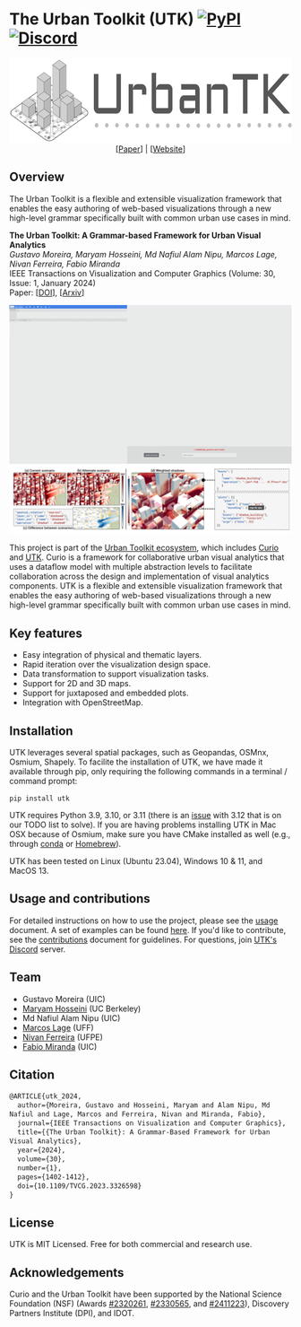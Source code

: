 # The Urban Toolkit (UTK) [![PyPI](https://img.shields.io/pypi/v/utk)](https://pypi.org/project/utk/) [![Discord](https://img.shields.io/badge/Discord-738ADB)](https://discord.gg/ajT6wF8TmN)

<div align="center">
  <img src="logo-utk-wide.png?raw=true" alt="UTK Logo" height="150"/></br>
  [<a href="https://arxiv.org/abs/2308.07769">Paper</a>] | [<a href="https://urbantk.org/utk">Website</a>]
</div>

## Overview

The Urban Toolkit is a flexible and extensible visualization framework that enables the easy authoring of web-based visualizations
through a new high-level grammar specifically built with common urban use cases in mind.

**The Urban Toolkit: A Grammar-based Framework for Urban Visual Analytics**  
*Gustavo Moreira, Maryam Hosseini, Md Nafiul Alam Nipu, Marcos Lage, Nivan Ferreira, Fabio Miranda*  
IEEE Transactions on Visualization and Computer Graphics (Volume: 30, Issue: 1, January 2024)   
Paper: [[DOI](https://ieeexplore.ieee.org/document/10290965)], [[Arxiv](https://arxiv.org/abs/2308.07769)]

<div align="center">
  <img src="example.gif?raw=true" />
</div>

<div align="center">
  <img src="image-1.png?raw=true" />
</div>


This project is part of the [Urban Toolkit ecosystem](https://urbantk.org), which includes [Curio](https://github.com/urban-toolkit/curio/) and [UTK](https://github.com/urban-toolkit/utk). Curio is a framework for collaborative urban visual analytics that uses a dataflow model with multiple abstraction levels to facilitate collaboration across the design and implementation of visual analytics components. UTK is a flexible and extensible visualization framework that enables the easy authoring of web-based visualizations through a new high-level grammar specifically built with common urban use cases in mind. 

## Key features
- Easy integration of physical and thematic layers.
- Rapid iteration over the visualization design space.
- Data transformation to support visualization tasks.
- Support for 2D and 3D maps.
- Support for juxtaposed and embedded plots.
- Integration with OpenStreetMap.

## Installation

UTK leverages several spatial packages, such as Geopandas, OSMnx, Osmium, Shapely. To facilite the installation of UTK, we have made it available through pip, only requiring the following commands in a terminal / command prompt:

```console
pip install utk
```

UTK requires Python 3.9, 3.10, or 3.11 (there is an [issue](https://stackoverflow.com/questions/77364550/attributeerror-module-pkgutil-has-no-attribute-impimporter-did-you-mean) with 3.12 that is on our TODO list to solve). If you are having problems installing UTK in Mac OSX because of Osmium, make sure you have CMake installed as well (e.g., through [conda](https://anaconda.org/anaconda/cmake) or [Homebrew](https://formulae.brew.sh/formula/cmake)).


UTK has been tested on Linux (Ubuntu 23.04), Windows 10 & 11, and MacOS 13.

## Usage and contributions
For detailed instructions on how to use the project, please see the [usage](docs/USAGE.md) document. A set of examples can be found [here](docs/). If you'd like to contribute, see the [contributions](docs/CONTRIBUTIONS.md) document for guidelines. For questions, join [UTK's Discord](https://discord.gg/vjpSMSJR8r) server.


## Team
- Gustavo Moreira (UIC)
- [Maryam Hosseini](https://www.maryamhosseini.me/) (UC Berkeley)
- Md Nafiul Alam Nipu (UIC)
- [Marcos Lage](http://www.ic.uff.br/~mlage/) (UFF)
- [Nivan Ferreira](https://www.cin.ufpe.br/~nivan/) (UFPE)
- [Fabio Miranda](https://fmiranda.me) (UIC)


## Citation
```
@ARTICLE{utk_2024,
  author={Moreira, Gustavo and Hosseini, Maryam and Alam Nipu, Md Nafiul and Lage, Marcos and Ferreira, Nivan and Miranda, Fabio},
  journal={IEEE Transactions on Visualization and Computer Graphics}, 
  title={{The Urban Toolkit}: A Grammar-Based Framework for Urban Visual Analytics}, 
  year={2024},
  volume={30},
  number={1},
  pages={1402-1412},
  doi={10.1109/TVCG.2023.3326598}
}
```

## License
UTK is MIT Licensed. Free for both commercial and research use.

## Acknowledgements
Curio and the Urban Toolkit have been supported by the National Science Foundation (NSF) (Awards [#2320261](https://www.nsf.gov/awardsearch/showAward?AWD_ID=2320261), [#2330565](https://www.nsf.gov/awardsearch/showAward?AWD_ID=2330565), and [#2411223](https://www.nsf.gov/awardsearch/showAward?AWD_ID=2411223)), Discovery Partners Institute (DPI), and IDOT.
